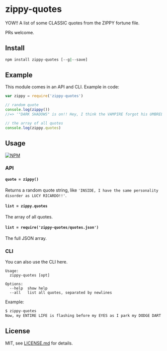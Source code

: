 # zippy-quotes

YOW!! A list of some CLASSIC quotes from the ZIPPY fortune file.

PRs welcome.

## Install

```sh
npm install zippy-quotes [--g|--save]
```

## Example

This module comes in an API and CLI. Example in code:

```js
var zippy = require('zippy-quotes')

// random quote
console.log(zippy())
//=> '"DARK SHADOWS" is on!! Hey, I think the VAMPIRE forgot his UMBRELLA!!'

// the array of all quotes
console.log(zippy.quotes)
```

## Usage

[![NPM](https://nodei.co/npm/zippy-quotes.png)](https://www.npmjs.com/package/zippy-quotes)

### API

#### `quote = zippy()`

Returns a random quote string, like `'INSIDE, I have the same personality disorder as LUCY RICARDO!!'`.

#### `list = zippy.quotes`

The array of all quotes.

#### `list = require('zippy-quotes/quotes.json')`

The full JSON array.

### CLI

You can also use the CLI here.

```
Usage:
  zippy-quotes [opt]
  
Options:
  --help  show help
  --all   list all quotes, separated by newlines
```

Example:

```sh
$ zippy-quotes
Now, my ENTIRE LIFE is flashing before my EYES as I park my DODGE DART in your EXXON service area for a COMPLETE LUBRICATION!!
```

## License

MIT, see [LICENSE.md](http://github.com/julescarbon/zippy-quotes/blob/master/LICENSE.md) for details.
